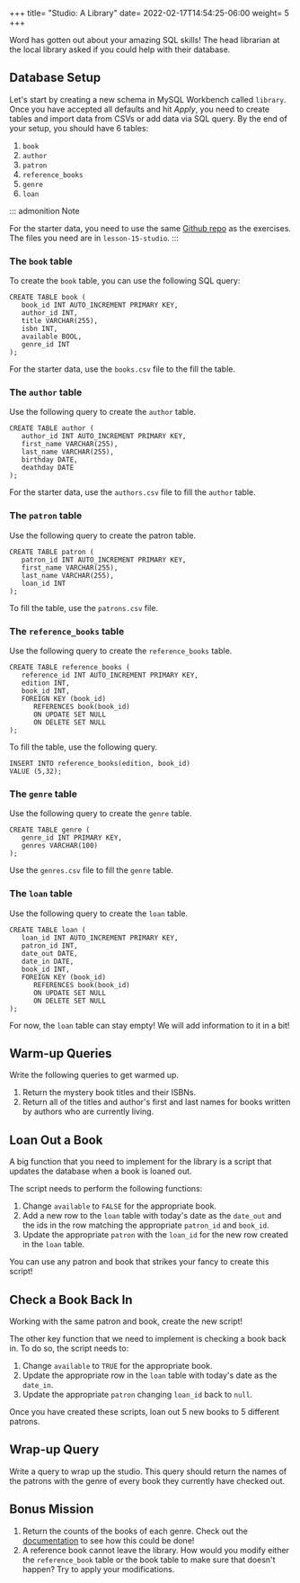 +++
title= "Studio: A Library"
date= 2022-02-17T14:54:25-06:00
weight= 5
+++

Word has gotten out about your amazing SQL skills! The head librarian at
the local library asked if you could help with their database.

## Database Setup

Let\'s start by creating a new schema in MySQL Workbench called
`library`. Once you have accepted all defaults and hit *Apply*, you need
to create tables and import data from CSVs or add data via SQL query. By
the end of your setup, you should have 6 tables:

1.  `book`
2.  `author`
3.  `patron`
4.  `reference_books`
5.  `genre`
6.  `loan`

::: admonition
Note

For the starter data, you need to use the same [Github
repo](https://github.com/LaunchCodeEducation/sql-starter-data) as the
exercises. The files you need are in `lesson-15-studio`.
:::

### The `book` table

To create the `book` table, you can use the following SQL query:

``` {.mysql linenos=""}
CREATE TABLE book (
   book_id INT AUTO_INCREMENT PRIMARY KEY,
   author_id INT,
   title VARCHAR(255),
   isbn INT,
   available BOOL,
   genre_id INT
);
```

For the starter data, use the `books.csv` file to the fill the table.

### The `author` table

Use the following query to create the `author` table.

``` {.mysql linenos=""}
CREATE TABLE author (
   author_id INT AUTO_INCREMENT PRIMARY KEY,
   first_name VARCHAR(255),
   last_name VARCHAR(255),
   birthday DATE,
   deathday DATE
);
```

For the starter data, use the `authors.csv` file to fill the `author`
table.

### The `patron` table

Use the following query to create the patron table.

``` {.mysql linenos=""}
CREATE TABLE patron (
   patron_id INT AUTO_INCREMENT PRIMARY KEY,
   first_name VARCHAR(255),
   last_name VARCHAR(255),
   loan_id INT
);
```

To fill the table, use the `patrons.csv` file.

### The `reference_books` table

Use the following query to create the `reference_books` table.

``` {.mysql linenos=""}
CREATE TABLE reference_books (
   reference_id INT AUTO_INCREMENT PRIMARY KEY,
   edition INT,
   book_id INT,
   FOREIGN KEY (book_id)
      REFERENCES book(book_id)
      ON UPDATE SET NULL
      ON DELETE SET NULL
);
```

To fill the table, use the following query.

``` {.mysql linenos=""}
INSERT INTO reference_books(edition, book_id)
VALUE (5,32);
```

### The `genre` table

Use the following query to create the `genre` table.

``` {.mysql linenos=""}
CREATE TABLE genre (
   genre_id INT PRIMARY KEY,
   genres VARCHAR(100)
);
```

Use the `genres.csv` file to fill the `genre` table.

### The `loan` table

Use the following query to create the `loan` table.

``` {.mysql linenos=""}
CREATE TABLE loan (
   loan_id INT AUTO_INCREMENT PRIMARY KEY,
   patron_id INT,
   date_out DATE,
   date_in DATE,
   book_id INT,
   FOREIGN KEY (book_id)
      REFERENCES book(book_id)
      ON UPDATE SET NULL
      ON DELETE SET NULL
);
```

For now, the `loan` table can stay empty! We will add information to it
in a bit!

## Warm-up Queries

Write the following queries to get warmed up.

1.  Return the mystery book titles and their ISBNs.
2.  Return all of the titles and author\'s first and last names for
    books written by authors who are currently living.

## Loan Out a Book

A big function that you need to implement for the library is a script
that updates the database when a book is loaned out.

The script needs to perform the following functions:

1.  Change `available` to `FALSE` for the appropriate book.
2.  Add a new row to the `loan` table with today\'s date as the
    `date_out` and the ids in the row matching the appropriate
    `patron_id` and `book_id`.
3.  Update the appropriate `patron` with the `loan_id` for the new row
    created in the `loan` table.

You can use any patron and book that strikes your fancy to create this
script!

## Check a Book Back In

Working with the same patron and book, create the new script!

The other key function that we need to implement is checking a book back
in. To do so, the script needs to:

1.  Change `available` to `TRUE` for the appropriate book.
2.  Update the appropriate row in the `loan` table with today\'s date as
    the `date_in`.
3.  Update the appropriate `patron` changing `loan_id` back to `null`.

Once you have created these scripts, loan out 5 new books to 5 different
patrons.

## Wrap-up Query

Write a query to wrap up the studio. This query should return the names
of the patrons with the genre of every book they currently have checked
out.

## Bonus Mission

1.  Return the counts of the books of each genre. Check out the
    [documentation](https://dev.mysql.com/doc/refman/8.0/en/counting-rows.html)
    to see how this could be done!
2.  A reference book cannot leave the library. How would you modify
    either the `reference_book` table or the book table to make sure
    that doesn\'t happen? Try to apply your modifications.
